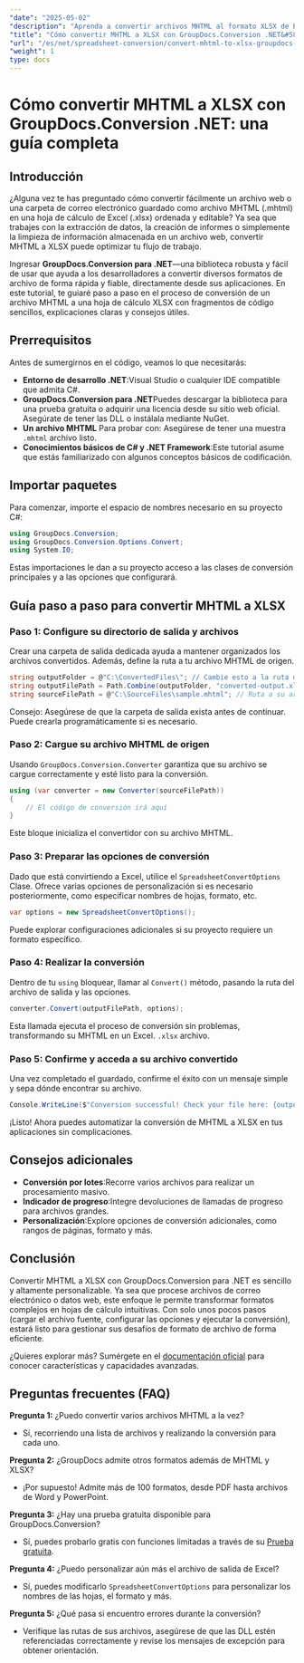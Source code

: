 ```yaml
---
"date": "2025-05-02"
"description": "Aprenda a convertir archivos MHTML al formato XLSX de Excel de forma eficiente con GroupDocs.Conversion .NET. Siga esta guía completa para obtener instrucciones paso a paso y las mejores prácticas."
"title": "Cómo convertir MHTML a XLSX con GroupDocs.Conversion .NET&#58; una guía completa"
"url": "/es/net/spreadsheet-conversion/convert-mhtml-to-xlsx-groupdocs-net/"
"weight": 1
type: docs
---
```

# Cómo convertir MHTML a XLSX con GroupDocs.Conversion .NET: una guía completa

## Introducción

¿Alguna vez te has preguntado cómo convertir fácilmente un archivo web o una carpeta de correo electrónico guardado como archivo MHTML (.mhtml) en una hoja de cálculo de Excel (.xlsx) ordenada y editable? Ya sea que trabajes con la extracción de datos, la creación de informes o simplemente la limpieza de información almacenada en un archivo web, convertir MHTML a XLSX puede optimizar tu flujo de trabajo.

Ingresar **GroupDocs.Conversion para .NET**—una biblioteca robusta y fácil de usar que ayuda a los desarrolladores a convertir diversos formatos de archivo de forma rápida y fiable, directamente desde sus aplicaciones. En este tutorial, te guiaré paso a paso en el proceso de conversión de un archivo MHTML a una hoja de cálculo XLSX con fragmentos de código sencillos, explicaciones claras y consejos útiles.


## Prerrequisitos

Antes de sumergirnos en el código, veamos lo que necesitarás:

- **Entorno de desarrollo .NET**:Visual Studio o cualquier IDE compatible que admita C#.
- **GroupDocs.Conversion para .NET**Puedes descargar la biblioteca para una prueba gratuita o adquirir una licencia desde su sitio web oficial. Asegúrate de tener las DLL o instálala mediante NuGet.
- **Un archivo MHTML** Para probar con: Asegúrese de tener una muestra `.mhtml` archivo listo.
- **Conocimientos básicos de C# y .NET Framework**:Este tutorial asume que estás familiarizado con algunos conceptos básicos de codificación.


## Importar paquetes

Para comenzar, importe el espacio de nombres necesario en su proyecto C#:

```csharp
using GroupDocs.Conversion;
using GroupDocs.Conversion.Options.Convert;
using System.IO;
```

Estas importaciones le dan a su proyecto acceso a las clases de conversión principales y a las opciones que configurará.


## Guía paso a paso para convertir MHTML a XLSX

### Paso 1: Configure su directorio de salida y archivos

Crear una carpeta de salida dedicada ayuda a mantener organizados los archivos convertidos. Además, define la ruta a tu archivo MHTML de origen.

```csharp
string outputFolder = @"C:\ConvertedFiles\"; // Cambie esto a la ruta de salida deseada
string outputFilePath = Path.Combine(outputFolder, "converted-output.xlsx");
string sourceFilePath = @"C:\SourceFiles\sample.mhtml"; // Ruta a su archivo MHTML de origen
```

Consejo: Asegúrese de que la carpeta de salida exista antes de continuar. Puede crearla programáticamente si es necesario.


### Paso 2: Cargue su archivo MHTML de origen

Usando `GroupDocs.Conversion.Converter` garantiza que su archivo se cargue correctamente y esté listo para la conversión.

```csharp
using (var converter = new Converter(sourceFilePath))
{
    // El código de conversión irá aquí
}
```

Este bloque inicializa el convertidor con su archivo MHTML.


### Paso 3: Preparar las opciones de conversión

Dado que está convirtiendo a Excel, utilice el `SpreadsheetConvertOptions` Clase. Ofrece varias opciones de personalización si es necesario posteriormente, como especificar nombres de hojas, formato, etc.

```csharp
var options = new SpreadsheetConvertOptions();
```

Puede explorar configuraciones adicionales si su proyecto requiere un formato específico.


### Paso 4: Realizar la conversión

Dentro de tu `using` bloquear, llamar al `Convert()` método, pasando la ruta del archivo de salida y las opciones.

```csharp
converter.Convert(outputFilePath, options);
```

Esta llamada ejecuta el proceso de conversión sin problemas, transformando su MHTML en un Excel. `.xlsx` archivo.


### Paso 5: Confirme y acceda a su archivo convertido

Una vez completado el guardado, confirme el éxito con un mensaje simple y sepa dónde encontrar su archivo.

```csharp
Console.WriteLine($"Conversion successful! Check your file here: {outputFilePath}");
```

¡Listo! Ahora puedes automatizar la conversión de MHTML a XLSX en tus aplicaciones sin complicaciones.


## Consejos adicionales

- **Conversión por lotes**:Recorre varios archivos para realizar un procesamiento masivo.
- **Indicador de progreso**:Integre devoluciones de llamadas de progreso para archivos grandes.
- **Personalización**:Explore opciones de conversión adicionales, como rangos de páginas, formato y más.


## Conclusión

Convertir MHTML a XLSX con GroupDocs.Conversion para .NET es sencillo y altamente personalizable. Ya sea que procese archivos de correo electrónico o datos web, este enfoque le permite transformar formatos complejos en hojas de cálculo intuitivas. Con solo unos pocos pasos (cargar el archivo fuente, configurar las opciones y ejecutar la conversión), estará listo para gestionar sus desafíos de formato de archivo de forma eficiente.

¿Quieres explorar más? Sumérgete en el [documentación oficial](https://docs.groupdocs.com/conversion/net/) para conocer características y capacidades avanzadas.


## Preguntas frecuentes (FAQ)

**Pregunta 1:** ¿Puedo convertir varios archivos MHTML a la vez?  

- Sí, recorriendo una lista de archivos y realizando la conversión para cada uno.

**Pregunta 2:** ¿GroupDocs admite otros formatos además de MHTML y XLSX?  

- ¡Por supuesto! Admite más de 100 formatos, desde PDF hasta archivos de Word y PowerPoint.

**Pregunta 3:** ¿Hay una prueba gratuita disponible para GroupDocs.Conversion?  

- Sí, puedes probarlo gratis con funciones limitadas a través de su [Prueba gratuita](https://releases.groupdocs.com/conversion/net/).

**Pregunta 4:** ¿Puedo personalizar aún más el archivo de salida de Excel?  

- Sí, puedes modificarlo `SpreadsheetConvertOptions` para personalizar los nombres de las hojas, el formato y más.

**Pregunta 5:** ¿Qué pasa si encuentro errores durante la conversión?  

- Verifique las rutas de sus archivos, asegúrese de que las DLL estén referenciadas correctamente y revise los mensajes de excepción para obtener orientación.